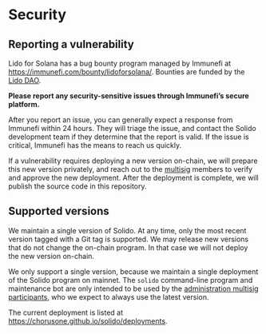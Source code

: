 # Security

## Reporting a vulnerability

Lido for Solana has a bug bounty program managed by Immunefi at
<https://immunefi.com/bounty/lidoforsolana/>. Bounties are funded by the
[Lido DAO][dao].

**Please report any security-sensitive issues through Immunefi’s secure
platform.**

After you report an issue, you can generally expect a response from Immunefi
within 24 hours. They will triage the issue, and contact the Solido development
team if they determine that the report is valid. If the issue is critical,
Immunefi has the means to reach us quickly.

If a vulnerability requires deploying a new version on-chain, we will prepare
this new version privately, and reach out to the [multisig][multisig] members
to verify and approve the new deployment. After the deployment is complete, we
will publish the source code in this repository.

[dao]:      https://chorusone.github.io/solido/governance
[multisig]: https://chorusone.github.io/solido/administration

## Supported versions

We maintain a single version of Solido. At any time, only the most recent
version tagged with a Git tag is supported. We may release new versions that do
not change the on-chain program. In that case we will not deploy the new version
on-chain.

We only support a single version, because we maintain a single deployment of the
Solido program on mainnet. The `solido` command-line program and maintenance bot
are only intended to be used by the [administration multisig
participants][multisig], who we expect to always use the latest version.

The current deployment is listed at <https://chorusone.github.io/solido/deployments>.
